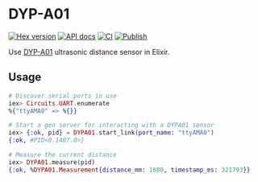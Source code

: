 # DYP-A01

[![Hex version](https://img.shields.io/hexpm/v/dypa01.svg 'Hex version')](https://hex.pm/packages/dypa01)
[![API docs](https://img.shields.io/hexpm/v/dypa01.svg?label=docs 'API docs')](https://hexdocs.pm/dypa01)
[![CI](https://github.com/mnishiguchi/dypa01/actions/workflows/ci.yml/badge.svg)](https://github.com/mnishiguchi/dypa01/actions/workflows/ci.yml)
[![Publish](https://github.com/mnishiguchi/dypa01/actions/workflows/publish.yml/badge.svg)](https://github.com/mnishiguchi/dypa01/actions/workflows/publish.yml)

Use [DYP-A01](https://www.adafruit.com/product/4664) ultrasonic distance sensor in Elixir.

## Usage

```elixir
# Discover serial ports in use
iex> Circuits.UART.enumerate
%{"ttyAMA0" => %{}}

# Start a gen server for interacting with a DYPA01 sensor
iex> {:ok, pid} = DYPA01.start_link(port_name: "ttyAMA0")
{:ok, #PID<0.1407.0>}

# Measure the current distance
iex> DYPA01.measure(pid)
{:ok, %DYPA01.Measurement{distance_mm: 1680, timestamp_ms: 321793}}
```
